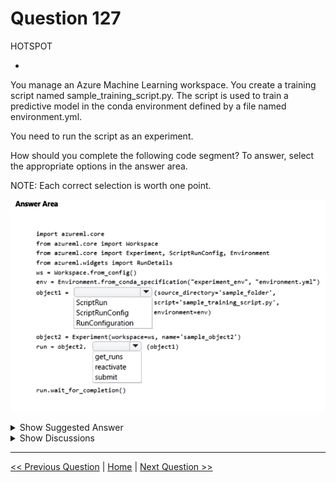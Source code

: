 # Question 127

HOTSPOT

-

You manage an Azure Machine Learning workspace. You create a training script named sample_training_script.py. The script is used to train a predictive model in the conda environment defined by a file named environment.yml.

You need to run the script as an experiment.

How should you complete the following code segment? To answer, select the appropriate options in the answer area.

NOTE: Each correct selection is worth one point.

![Question Image](../images/q127_q_image452.png)

<details>
  <summary>Show Suggested Answer</summary>

<img src="../images/q127_ans_0_image453.png" alt="Answer Image"><br>

</details>

<details>
  <summary>Show Discussions</summary>

<blockquote><p><strong>orionduo</strong> <code>(Thu 29 Aug 2024 06:11)</code> - <em>Upvotes: 2</em></p><p>from azureml.core import ScriptRunConfig, Experiment

# create or load an experiment

experiment = Experiment(workspace, &#x27;MyExperiment&#x27;)

# create or retrieve a compute target

cluster = workspace.compute_targets[&#x27;MyCluster&#x27;]

# create or retrieve an environment

env = Environment.get(ws, name=&#x27;MyEnvironment&#x27;)

# configure and submit your training run

config = ScriptRunConfig(source_directory=&#x27;.&#x27;,
script=&#x27;train.py&#x27;,
arguments=[&#x27;--arg1&#x27;, arg1_val, &#x27;--arg2&#x27;, arg2_val],
compute_target=cluster,
environment=env)
script_run = experiment.submit(config)</p></blockquote>

<blockquote><p><strong>Ahmed_Gehad</strong> <code>(Tue 23 Jul 2024 18:16)</code> - <em>Upvotes: 2</em></p><p>I think we shall use mlflow now for experiments.</p></blockquote>
<blockquote><p><strong>chaymat</strong> <code>(Tue 16 Apr 2024 12:52)</code> - <em>Upvotes: 3</em></p><p>correct</p></blockquote>

</details>

---

[<< Previous Question](question_126.md) | [Home](../index.md) | [Next Question >>](question_128.md)
